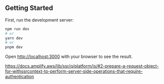 ## Getting Started

First, run the development server:

```bash
npm run dev
# or
yarn dev
# or
pnpm dev
```

Open [http://localhost:3000](http://localhost:3000) with your browser to see the result.

https://docs.amplify.aws/lib/ssr/q/platform/js/#2-prepare-a-request-object-for-withssrcontext-to-perform-server-side-operations-that-require-authentication